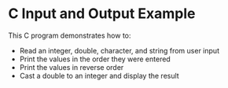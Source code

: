 # C Input and Output Example

This C program demonstrates how to:
- Read an integer, double, character, and string from user input
- Print the values in the order they were entered
- Print the values in reverse order
- Cast a double to an integer and display the result
